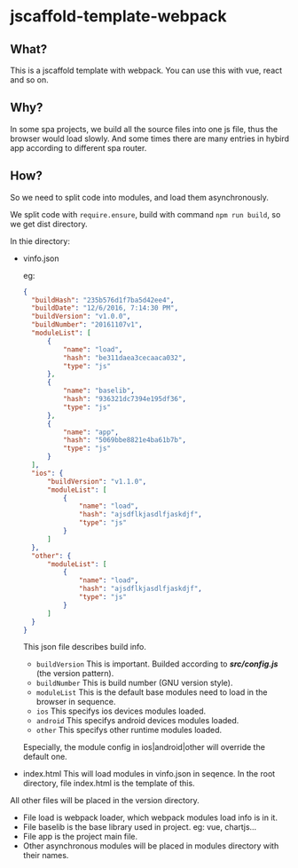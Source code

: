 # jscaffold-template-webpack

## What?
This is a jscaffold template with webpack. You can use this with vue, react and so on.

## Why?
In some spa projects, we build all the source files into one js file, thus the browser would load slowly.
And some times there are many entries in hybird app according to different spa router.

## How?
So we need to split code into modules, and load them asynchronously.

We split code with `require.ensure`, build with command `npm run build`, so we get dist directory.

In thie directory:
* vinfo.json

  eg: 
  ```json
  {
	"buildHash": "235b576d1f7ba5d42ee4",
	"buildDate": "12/6/2016, 7:14:30 PM",
	"buildVersion": "v1.0.0",
	"buildNumber": "20161107v1",
	"moduleList": [
		{
			"name": "load",
			"hash": "be311daea3cecaaca032",
			"type": "js"
		},
		{
			"name": "baselib",
			"hash": "936321dc7394e195df36",
			"type": "js"
		},
		{
			"name": "app",
			"hash": "5069bbe8821e4ba61b7b",
			"type": "js"
		}
	],
    "ios": {
        "buildVersion": "v1.1.0",
        "moduleList": [
            {
                "name": "load",
                "hash": "ajsdflkjasdlfjaskdjf",
                "type": "js"
            }
        ]
    },
    "other": {
        "moduleList": [
            {   
                "name": "load",
                "hash": "ajsdflkjasdlfjaskdjf",
                "type": "js"
            }
        ]
    }
  }
  ```

  This json file describes build info.
  * `buildVersion` This is important. Builded according to ___src/config.js___ (the version pattern).
  * `buildNumber` This is build number (GNU version style).
  * `moduleList` This is the default base modules need to load in the browser in sequence.
  * `ios` This specifys ios devices modules loaded.
  * `android` This specifys android devices modules loaded.
  * `other` This specifys other runtime modules loaded.

  Especially, the module config in ios|android|other will override the default one.

* index.html
  This will load modules in vinfo.json in seqence.
  In the root directory, file index.html is the template of this.

All other files will be placed in the version directory.
* File load is webpack loader, which webpack modules load info is in it.
* File baselib is the base library used in project. eg: vue, chartjs...
* File app is the project main file.
* Other asynchronous modules will be placed in modules directory with their names.
